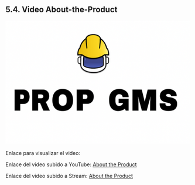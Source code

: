 ## 5.4. Video About-the-Product

<img src="../../../img/chapter5/About/about.png">

Enlace para visualizar el video:

Enlace del video subido a YouTube: <a href="https://youtu.be/OPBO8ATPsiw?si=KNebQhR3CX-_3HfL">About the Product</a>

Enlace del video subido a Stream: <a href="https://upcedupe-my.sharepoint.com/:v:/g/personal/u202116250_upc_edu_pe/EfILUBsHAdNMtYc_hrVJseUBelcaZWcOEo0QSgxADO-dBg?e=L5rC8o&nav=eyJyZWZlcnJhbEluZm8iOnsicmVmZXJyYWxBcHAiOiJTdHJlYW1XZWJBcHAiLCJyZWZlcnJhbFZpZXciOiJTaGFyZURpYWxvZy1MaW5rIiwicmVmZXJyYWxBcHBQbGF0Zm9ybSI6IldlYiIsInJlZmVycmFsTW9kZSI6InZpZXcifX0%3D">About the Product</a>